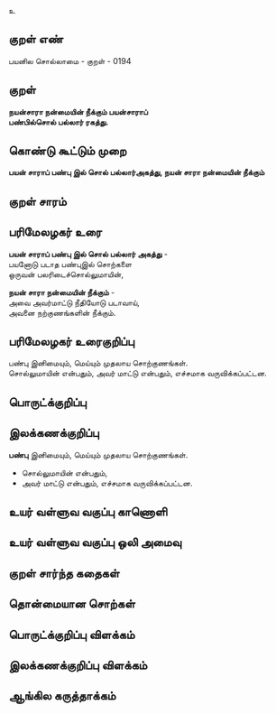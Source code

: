 உ

## குறள் எண் 

பயனில சொல்லாமை - குறள் - 0194  

## குறள் 

**நயன்சாரா நன்மையின் நீக்கும் பயன்சாராப்  
பண்பில்சொல் பல்லார் ரகத்து.** 

## கொண்டு கூட்டும் முறை

**பயன் சாராப் பண்பு இல் சொல் பல்லார்அகத்து, நயன் சாரா நன்மையின் நீக்கும்**

## குறள் சாரம் 


## பரிமேலழகர் உரை

**பயன் சாராப் பண்பு இல் சொல் பல்லார் அகத்து** -  
பயனோடு படாத பண்புஇல் சொற்களை  
ஒருவன் பலரிடைச்சொல்லுமாயின்,  

**நயன் சாரா நன்மையின் நீக்கும்** -  
அவை அவர்மாட்டு நீதியோடு படாவாய்,  
அவனை நற்குணங்களின் நீக்கும்.

## பரிமேலழகர் உரைகுறிப்பு   

பண்பு இனிமையும், மெய்யும் முதலாய சொற்குணங்கள்.  
சொல்லுமாயின் என்பதும், அவர் மாட்டு என்பதும், எச்சமாக வருவிக்கப்பட்டன.  

## பொருட்க்குறிப்பு 


## இலக்கணக்குறிப்பு  

**பண்பு** இனிமையும், மெய்யும் முதலாய சொற்குணங்கள்.  

* சொல்லுமாயின் என்பதும்,  
* அவர் மாட்டு என்பதும், எச்சமாக வருவிக்கப்பட்டன.  

## உயர் வள்ளுவ வகுப்பு காணொளி


## உயர் வள்ளுவ வகுப்பு ஒலி அமைவு 

 
## குறள் சார்ந்த கதைகள் 


## தொன்மையான சொற்கள்


## பொருட்க்குறிப்பு விளக்கம்


## இலக்கணக்குறிப்பு விளக்கம்


## ஆங்கில கருத்தாக்கம் 



